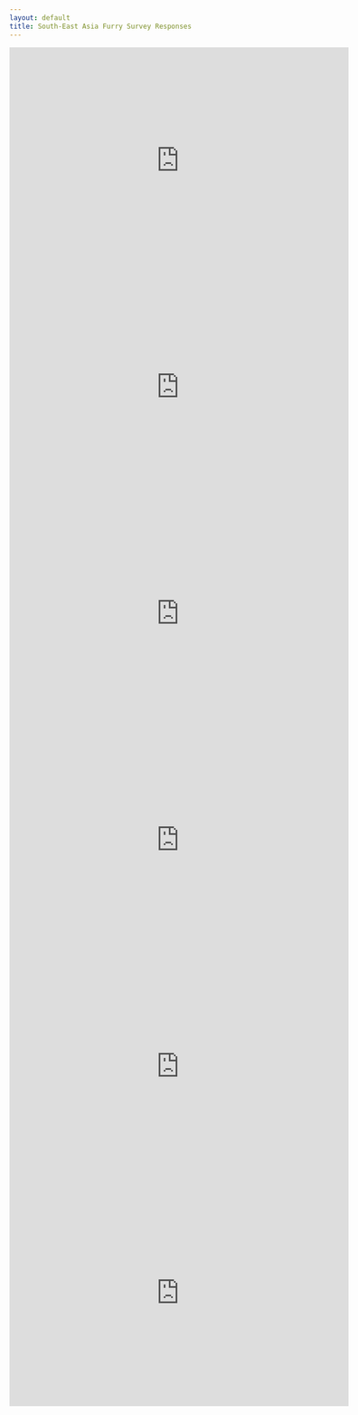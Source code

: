 ```yaml
---
layout: default
title: South-East Asia Furry Survey Responses
---
```


<style>
iframe {
    width: 600px;
    height: 400px;
    display: block;
    border: none;
    margin: 0 auto;
}
</style>

<iframe src="https://docs.google.com/spreadsheets/d/e/2PACX-1vTMIUxtKZ-sp3vKEZQnKNFg3dbD8uUotONYYA9KSuHfLWMXXVulgvQxiecHzJiubIfAtzS-eaNAI99n/pubchart?oid=124403764&amp;format=interactive"></iframe>

<iframe src="https://docs.google.com/spreadsheets/d/e/2PACX-1vTMIUxtKZ-sp3vKEZQnKNFg3dbD8uUotONYYA9KSuHfLWMXXVulgvQxiecHzJiubIfAtzS-eaNAI99n/pubchart?oid=418732224&amp;format=interactive"></iframe>

<iframe src="https://docs.google.com/spreadsheets/d/e/2PACX-1vTMIUxtKZ-sp3vKEZQnKNFg3dbD8uUotONYYA9KSuHfLWMXXVulgvQxiecHzJiubIfAtzS-eaNAI99n/pubchart?oid=1266201379&amp;format=interactive"></iframe>

<iframe src="https://docs.google.com/spreadsheets/d/e/2PACX-1vTMIUxtKZ-sp3vKEZQnKNFg3dbD8uUotONYYA9KSuHfLWMXXVulgvQxiecHzJiubIfAtzS-eaNAI99n/pubchart?oid=1180091727&amp;format=interactive"></iframe>

<iframe src="https://docs.google.com/spreadsheets/d/e/2PACX-1vTMIUxtKZ-sp3vKEZQnKNFg3dbD8uUotONYYA9KSuHfLWMXXVulgvQxiecHzJiubIfAtzS-eaNAI99n/pubchart?oid=629989629&amp;format=interactive"></iframe>

<iframe src="https://docs.google.com/spreadsheets/d/e/2PACX-1vTMIUxtKZ-sp3vKEZQnKNFg3dbD8uUotONYYA9KSuHfLWMXXVulgvQxiecHzJiubIfAtzS-eaNAI99n/pubchart?oid=121254634&amp;format=interactive"></iframe>
